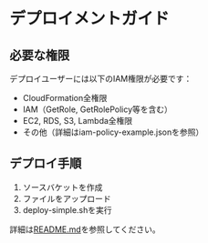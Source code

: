 # デプロイメントガイド

## 必要な権限

デプロイユーザーには以下のIAM権限が必要です：
- CloudFormation全権限
- IAM（GetRole, GetRolePolicy等を含む）
- EC2, RDS, S3, Lambda全権限
- その他（詳細はiam-policy-example.jsonを参照）

## デプロイ手順

1. ソースバケットを作成
2. ファイルをアップロード
3. deploy-simple.shを実行

詳細は[README.md](README.md)を参照してください。
